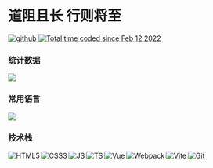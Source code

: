# 道阻且长 行则将至 
<!-- <img src="https://raw.githubusercontent.com/iampavangandhi/iampavangandhi/master/gifs/Hi.gif" width="30px"> -->

<a href="https://github.com/coder-hxl" ><img src="https://img.shields.io/badge/-Github-000?style=flat&logo=Github&logoColor=white" alt="github" /></a>
<a href="https://wakatime.com/@coderhxl" ><img src="https://wakatime.com/badge/user/04478268-906e-4938-8097-7c24abb8682e.svg" alt="Total time coded since Feb 12   2022" /></a>
 
### 统计数据
<a>
  <img src="https://github-readme-stats.vercel.app/api?username=coder-hxl&theme=tokyonight&show_icons=true" />
</a>

<!-- <a href="https://i.pinimg.com/originals/e4/26/70/e426702edf874b181aced1e2fa5c6cde.gif">
  <img align="right" width="255px" alt="GIF" src="https://i.pinimg.com/originals/e4/26/70/e426702edf874b181aced1e2fa5c6cde.gif" />
</a> -->

### 常用语言

<a href="https://github-readme-stats.vercel.app/api/top-langs/?username=coder-hxl&layout=compact"> 
  <img align="center" src="https://github-readme-stats.vercel.app/api/top-langs/?username=coder-hxl&theme=tokyonight&layout=compact" />
</a>
  
### 技术栈

<img align="left" src="https://img.shields.io/badge/-HTML5-black?style=flat&logo=html5" alt="HTML5" />
<img align="left" src="https://img.shields.io/badge/-CSS3-black?style=flat&logo=css3&logoColor=1572B6" alt="CSS3" />
<img align="left" src="https://img.shields.io/badge/-JavaScript-black?style=flat&logo=javascript" alt="JS" />
<img align="left" src="https://img.shields.io/badge/-TypeScript-black?style=flat&logo=typescript" alt="TS" />
<img align="left" src="https://img.shields.io/badge/-Vue-black?style=flat&logo=vue.js" alt="Vue" />
<img align="left" src="https://img.shields.io/badge/-Webpack-black?style=flat&logo=webpack" alt="Webpack" />
<img align="left" src="https://img.shields.io/badge/-Vite-black?style=flat&logo=vite" alt="Vite" />

<img align="left" src="https://img.shields.io/badge/-Git-black?style=flat&logo=git" alt="Git" />

<!--
**coder-hxl/coder-hxl** is a ✨ _special_ ✨ repository because its `README.md` (this file) appears on your GitHub profile.

Here are some ideas to get you started:

- 🔭 I’m currently working on ...
- 🌱 I’m currently learning ...
- 👯 I’m looking to collaborate on ...
- 🤔 I’m looking for help with ...
- 💬 Ask me about ...
- 📫 How to reach me: ...
- 😄 Pronouns: ...
- ⚡ Fun fact: ...
-->
